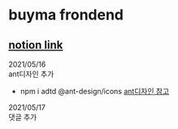 # buyma frondend

## [notion link](https://www.notion.so/buyma-f3a57a4c07e048989d1859560418db0f)


2021/05/16  
ant디자인 추가 
- npm i adtd @ant-design/icons
[ant디자인 참고](https://ant.design/components/overview/)

2021/05/17  
댓글 추가